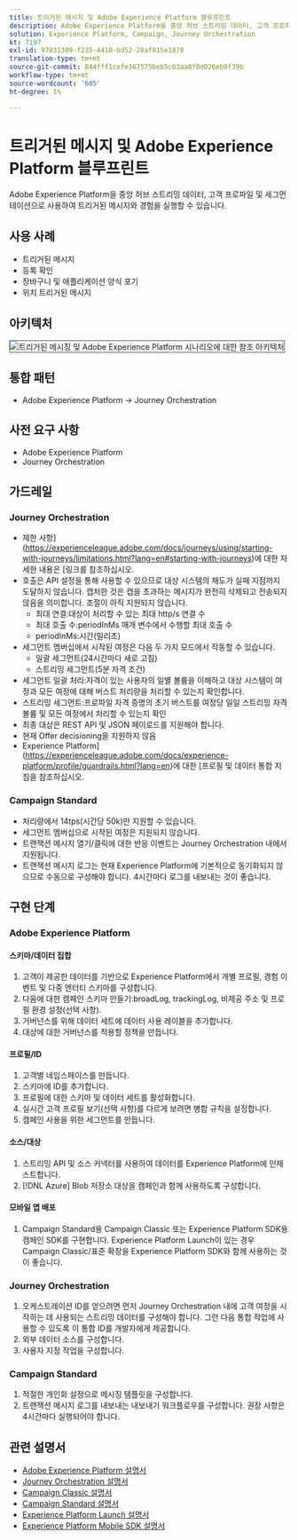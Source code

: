 ```yaml
---
title: 트리거된 메시지 및 Adobe Experience Platform 블루프린트
description: Adobe Experience Platform을 중앙 허브 스트리밍 데이터, 고객 프로파일 및 세그먼테이션으로 사용하여 트리거된 메시지와 경험을 실행할 수 있습니다.
solution: Experience Platform, Campaign, Journey Orchestration
kt: 7197
exl-id: 97831309-f235-4418-bd52-28af815e1878
translation-type: tm+mt
source-git-commit: 844fff1cefe367575beb5c03aa0f0d026eb9f39b
workflow-type: tm+mt
source-wordcount: '605'
ht-degree: 1%

---
```


# 트리거된 메시지 및 Adobe Experience Platform 블루프린트

Adobe Experience Platform을 중앙 허브 스트리밍 데이터, 고객 프로파일 및 세그먼테이션으로 사용하여 트리거된 메시지와 경험을 실행할 수 있습니다.

## 사용 사례

* 트리거된 메시지
* 등록 확인
* 장바구니 및 애플리케이션 양식 포기
* 위치 트리거된 메시지

## 아키텍처

<img src="assets/triggered.svg" alt="트리거된 메시징 및 Adobe Experience Platform 시나리오에 대한 참조 아키텍처" style="border:1px solid #4a4a4a" />

## 통합 패턴

* Adobe Experience Platform -> Journey Orchestration

## 사전 요구 사항

* Adobe Experience Platform
* Journey Orchestration

## 가드레일

### Journey Orchestration

* 제한 사항](https://experienceleague.adobe.com/docs/journeys/using/starting-with-journeys/limitations.html?lang=en#starting-with-journeys)에 대한 자세한 내용은 [링크를 참조하십시오.
* 호출은 API 설정을 통해 사용할 수 있으므로 대상 시스템의 채도가 실패 지점까지 도달하지 않습니다. 캡처한 것은 캡을 초과하는 메시지가 완전히 삭제되고 전송되지 않음을 의미합니다. 조절이 아직 지원되지 않습니다.
   * 최대 연결:대상이 처리할 수 있는 최대 http/s 연결 수
   * 최대 호출 수:periodInMs 매개 변수에서 수행할 최대 호출 수
   * periodInMs:시간(밀리초)
* 세그먼트 멤버십에서 시작된 여정은 다음 두 가지 모드에서 작동할 수 있습니다.
   * 일괄 세그먼트(24시간마다 새로 고침)
   * 스트리밍 세그먼트(5분 자격 조건)
* 세그먼트 일괄 처리:자격이 있는 사용자의 일별 볼륨을 이해하고 대상 시스템이 여정과 모든 여정에 대해 버스트 처리량을 처리할 수 있는지 확인합니다.
* 스트리밍 세그먼트:프로파일 자격 증명의 초기 버스트를 여정당 일일 스트리밍 자격 볼륨 및 모든 여정에서 처리할 수 있는지 확인
* 최종 대상은 REST API 및 JSON 페이로드를 지원해야 합니다.
* 현재 Offer decisioning을 지원하지 않음
* Experience Platform](https://experienceleague.adobe.com/docs/experience-platform/profile/guardrails.html?lang=en)에 대한 [프로필 및 데이터 통합 지침을 참조하십시오.

### Campaign Standard

* 처리량에서 14tps(시간당 50k)만 지원할 수 있습니다.
* 세그먼트 멤버십으로 시작된 여정은 지원되지 않습니다.
* 트랜잭션 메시지 열기/클릭에 대한 반응 이벤트는 Journey Orchestration 내에서 지원됩니다.
* 트랜잭션 메시지 로그는 현재 Experience Platform에 기본적으로 동기화되지 않으므로 수동으로 구성해야 합니다. 4시간마다 로그를 내보내는 것이 좋습니다.


## 구현 단계

### Adobe Experience Platform

#### 스키마/데이터 집합

1. 고객이 제공한 데이터를 기반으로 Experience Platform에서 개별 프로필, 경험 이벤트 및 다중 엔터티 스키마를 구성합니다.
1. 다음에 대한 캠페인 스키마 만들기:broadLog, trackingLog, 비제공 주소 및 프로필 환경 설정(선택 사항).
1. 거버넌스를 위해 데이터 세트에 데이터 사용 레이블을 추가합니다.
1. 대상에 대한 거버넌스를 적용할 정책을 만듭니다.

#### 프로필/ID

1. 고객별 네임스페이스를 만듭니다.
1. 스키마에 ID를 추가합니다.
1. 프로필에 대한 스키마 및 데이터 세트를 활성화합니다.
1. 실시간 고객 프로필 보기(선택 사항)를 다르게 보려면 병합 규칙을 설정합니다.
1. 캠페인 사용을 위한 세그먼트를 만듭니다.

#### 소스/대상

1. 스트리밍 API 및 소스 커넥터를 사용하여 데이터를 Experience Platform에 인제스트합니다.
1. [!DNL Azure] Blob 저장소 대상을 캠페인과 함께 사용하도록 구성합니다.

#### 모바일 앱 배포

1. Campaign Standard용 Campaign Classic 또는 Experience Platform SDK용 캠페인 SDK를 구현합니다. Experience Platform Launch이 있는 경우 Campaign Classic/표준 확장을 Experience Platform SDK와 함께 사용하는 것이 좋습니다.


### Journey Orchestration

1. 오케스트레이션 ID를 얻으려면 먼저 Journey Orchestration 내에 고객 여정을 시작하는 데 사용되는 스트리밍 데이터를 구성해야 합니다. 그런 다음 통합 작업에 사용할 수 있도록 이 통합 ID를 개발자에게 제공합니다.
1. 외부 데이터 소스를 구성합니다.
1. 사용자 지정 작업을 구성합니다.

### Campaign Standard

1. 적절한 개인화 설정으로 메시징 템플릿을 구성합니다.
1. 트랜잭션 메시지 로그를 내보내는 내보내기 워크플로우를 구성합니다. 권장 사항은 4시간마다 실행되어야 합니다.


## 관련 설명서

* [Adobe Experience Platform 설명서](https://experienceleague.adobe.com/docs/experience-platform.html?lang=en)
* [Journey Orchestration 설명서](https://experienceleague.adobe.com/docs/journey-orchestration.html?lang=en)
* [Campaign Classic 설명서](https://experienceleague.adobe.com/docs/campaign-classic.html?lang=en)
* [Campaign Standard 설명서](https://experienceleague.adobe.com/docs/campaign-standard.html?lang=en)
* [Experience Platform Launch 설명서](https://experienceleague.adobe.com/docs/launch.html?lang=en)
* [Experience Platform Mobile SDK 설명서](https://experienceleague.adobe.com/docs/mobile.html?lang=en)
